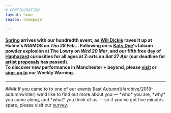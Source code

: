 ```yaml
---
# CONFIGURATION
layout: home
season: homepage

---
```

#### [Spring](/current/2019-springsummer) arrives with our hundredth event, as [Will Dickie](/current/2019-springsummer/dickie) raves it up at Hulme's NIAMOS on *Thu 28 Feb*… Following on is [Katy Dye](/current/2019-springsummer/dye)'s talcum powder explosion at The Lowry on *Wed 20 Mar*, and our fifth free day of [Haphazard](/current/2019-haphazard) curiosities for all ages at Z-arts on *Sat 27 Apr* (our deadline for [artist proposals](/hab/haphazard) has passed).<br>To discover new performance in Manchester + beyond, please <a href="http://wordofwarning.posthaven.com" target="_blank">visit</a> or <a href="http://eepurl.com/i_Odb" target="_blank">sign-up to</a> our Weekly Warning.          
<hr>               
#### If you came to to one of our events [last Autumn](/archive/2018-autumnwinter) we'd like to find out more about you — *who* you are, *why* you came along, and *what* you think of us — so if you've got five minutes spare, please visit our <a href="http://research.audiencesurveys.org/s.asp?k=152950990710" target="_blank">survey</a>.
